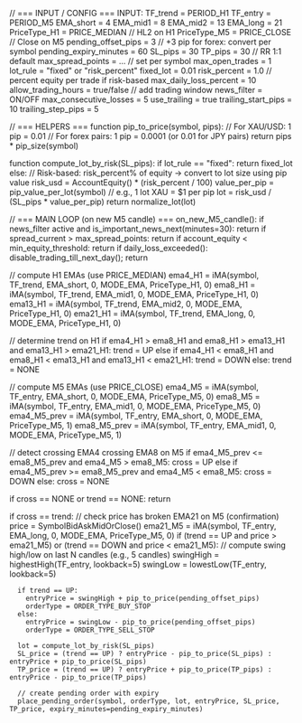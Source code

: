 // === INPUT / CONFIG ===
INPUT:
  TF_trend = PERIOD_H1
  TF_entry  = PERIOD_M5
  EMA_short = 4
  EMA_mid1  = 8
  EMA_mid2  = 13
  EMA_long  = 21
  PriceType_H1 = PRICE_MEDIAN   // HL2 on H1
  PriceType_M5 = PRICE_CLOSE    // Close on M5
  pending_offset_pips = 3       // +3 pip for forex: convert per symbol
  pending_expiry_minutes = 60
  SL_pips = 30
  TP_pips = 30                  // RR 1:1 default
  max_spread_points = ...       // set per symbol
  max_open_trades = 1
  lot_rule = "fixed" or "risk_percent"
  fixed_lot = 0.01
  risk_percent = 1.0            // percent equity per trade if risk-based
  max_daily_loss_percent = 10
  allow_trading_hours = true/false  // add trading window
  news_filter = ON/OFF
  max_consecutive_losses = 5
  use_trailing = true
  trailing_start_pips = 10
  trailing_step_pips = 5

// === HELPERS ===
function pip_to_price(symbol, pips):
  // For XAU/USD: 1 pip = 0.01
  // For forex pairs: 1 pip = 0.0001 (or 0.01 for JPY pairs)
  return pips * pip_size(symbol)

function compute_lot_by_risk(SL_pips):
  if lot_rule == "fixed":
    return fixed_lot
  else:
    // Risk-based: risk_percent% of equity -> convert to lot size using pip value
    risk_usd = AccountEquity() * (risk_percent / 100)
    value_per_pip = pip_value_per_lot(symbol) // e.g., 1 lot XAU = $1 per pip
    lot = risk_usd / (SL_pips * value_per_pip)
    return normalize_lot(lot)

// === MAIN LOOP (on new M5 candle) ===
on_new_M5_candle():
  if news_filter active and is_important_news_next(minutes=30): return
  if spread_current > max_spread_points: return
  if account_equity < min_equity_threshold: return
  if daily_loss_exceeded(): disable_trading_till_next_day(); return

  // compute H1 EMAs (use PRICE_MEDIAN)
  ema4_H1  = iMA(symbol, TF_trend, EMA_short, 0, MODE_EMA, PriceType_H1, 0)
  ema8_H1  = iMA(symbol, TF_trend, EMA_mid1, 0, MODE_EMA, PriceType_H1, 0)
  ema13_H1 = iMA(symbol, TF_trend, EMA_mid2, 0, MODE_EMA, PriceType_H1, 0)
  ema21_H1 = iMA(symbol, TF_trend, EMA_long, 0, MODE_EMA, PriceType_H1, 0)

  // determine trend on H1
  if ema4_H1 > ema8_H1 and ema8_H1 > ema13_H1 and ema13_H1 > ema21_H1:
    trend = UP
  else if ema4_H1 < ema8_H1 and ema8_H1 < ema13_H1 and ema13_H1 < ema21_H1:
    trend = DOWN
  else:
    trend = NONE

  // compute M5 EMAs (use PRICE_CLOSE)
  ema4_M5  = iMA(symbol, TF_entry, EMA_short, 0, MODE_EMA, PriceType_M5, 0)
  ema8_M5  = iMA(symbol, TF_entry, EMA_mid1, 0, MODE_EMA, PriceType_M5, 0)
  ema4_M5_prev = iMA(symbol, TF_entry, EMA_short, 0, MODE_EMA, PriceType_M5, 1)
  ema8_M5_prev = iMA(symbol, TF_entry, EMA_mid1, 0, MODE_EMA, PriceType_M5, 1)

  // detect crossing EMA4 crossing EMA8 on M5
  if ema4_M5_prev <= ema8_M5_prev and ema4_M5 > ema8_M5:
    cross = UP
  else if ema4_M5_prev >= ema8_M5_prev and ema4_M5 < ema8_M5:
    cross = DOWN
  else:
    cross = NONE

  if cross == NONE or trend == NONE: return

  if cross == trend:
    // check price has broken EMA21 on M5 (confirmation)
    price = SymbolBidAskMidOrClose()
    ema21_M5 = iMA(symbol, TF_entry, EMA_long, 0, MODE_EMA, PriceType_M5, 0)
    if (trend == UP and price > ema21_M5) or (trend == DOWN and price < ema21_M5):
      // compute swing high/low on last N candles (e.g., 5 candles)
      swingHigh = highestHigh(TF_entry, lookback=5)
      swingLow  = lowestLow(TF_entry, lookback=5)

      if trend == UP:
        entryPrice = swingHigh + pip_to_price(pending_offset_pips)
        orderType = ORDER_TYPE_BUY_STOP
      else:
        entryPrice = swingLow - pip_to_price(pending_offset_pips)
        orderType = ORDER_TYPE_SELL_STOP

      lot = compute_lot_by_risk(SL_pips)
      SL_price = (trend == UP) ? entryPrice - pip_to_price(SL_pips) : entryPrice + pip_to_price(SL_pips)
      TP_price = (trend == UP) ? entryPrice + pip_to_price(TP_pips) : entryPrice - pip_to_price(TP_pips)

      // create pending order with expiry
      place_pending_order(symbol, orderType, lot, entryPrice, SL_price, TP_price, expiry_minutes=pending_expiry_minutes)
